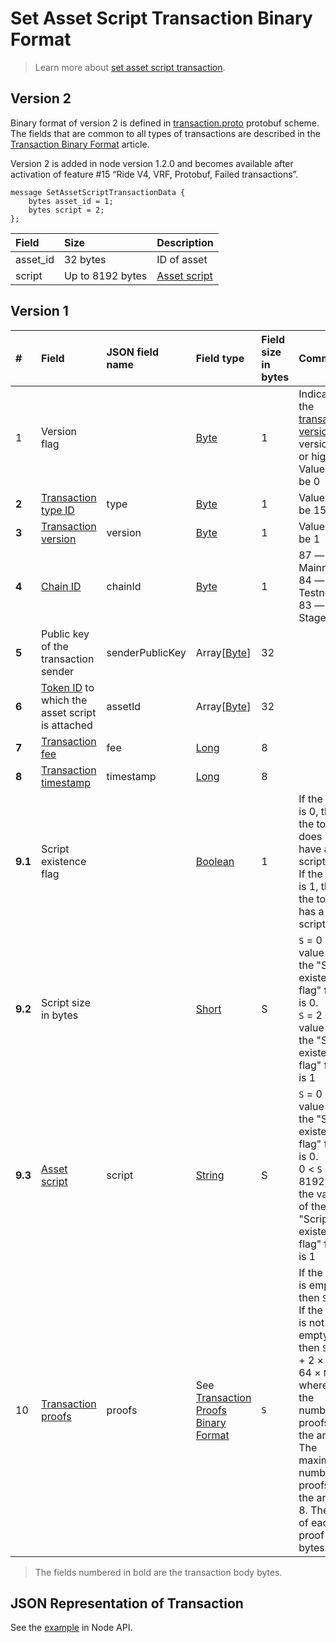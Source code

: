 # Set Asset Script Transaction Binary Format

> Learn more about [set asset script transaction](/en/blockchain/transaction-type/set-asset-script-transaction).

## Version 2

Binary format of version 2 is defined in [transaction.proto](https://github.com/wavesplatform/protobuf-schemas/blob/master/proto/waves/transaction.proto) protobuf scheme. The fields that are common to all types of transactions are described in the [Transaction Binary Format](/en/blockchain/binary-format/transaction-binary-format/) article.

Version 2 is added in node version 1.2.0 and becomes available after activation of feature #15 “Ride V4, VRF, Protobuf, Failed transactions”.

```
message SetAssetScriptTransactionData {
    bytes asset_id = 1;
    bytes script = 2;
};
```

| Field | Size | Description |
| :--- | :--- | :--- |
| asset_id | 32 bytes | ID of asset |
| script | Up to 8192 bytes | [Asset script](/en/ride/script/script-types/asset-script) |

## Version 1

| # | Field | JSON field name | Field type | Field size in bytes | Comment |
| :--- | :--- | :--- | :--- | :--- | :--- |
| 1 | Version flag | | [Byte](/en/blockchain/blockchain/blockchain-data-types) | 1 | Indicates the [transaction version](/en/blockchain/transaction/transaction-version) is version 2 or higher.<br>Value must be 0 |
| **2** | [Transaction type ID](/en/blockchain/transaction-type/) | type | [Byte](/en/blockchain/blockchain/blockchain-data-types) | 1 | Value must be 15 |
| **3** | [Transaction version](/en/blockchain/transaction/transaction-version) | version | [Byte](/en/blockchain/blockchain/blockchain-data-types) | 1 | Value must be 1 |
| **4** | [Chain ID](/en/blockchain/blockchain-network/#chain-id) | chainId | [Byte](/en/blockchain/blockchain/blockchain-data-types) | 1 | 87 — for Mainnet<br>84 — for Testnet<br>83 — for Stagenet |
| **5** | Public key of the transaction sender  | senderPublicKey | Array[[Byte](/en/blockchain/blockchain/blockchain-data-types)] | 32 | |
| **6** | [Token ID](/en/blockchain/token/token-id) to which the asset script is attached | assetId | Array[[Byte](/en/blockchain/blockchain/blockchain-data-types)] | 32 | |
| **7** | [Transaction fee](/en/blockchain/transaction/transaction-fee) | fee | [Long](/en/blockchain/blockchain/blockchain-data-types) | 8 | |
| **8** | [Transaction timestamp](/en/blockchain/transaction/transaction-timestamp) | timestamp | [Long](/en/blockchain/blockchain/blockchain-data-types) | 8 | |
| **9.1** | Script existence flag | | [Boolean](/en/blockchain/blockchain/blockchain-data-types) | 1 | If the value is 0, then the token does not have a script.<br>If the value is 1, then the token has a script |
| **9.2** | Script size in bytes | | [Short](/en/blockchain/blockchain/blockchain-data-types) | S | `S` = 0 if the value of the "Script existence flag" field is 0.<br>`S` = 2 if the value of the "Script existence flag" field is 1 |
| **9.3** | [Asset script](/en/ride/script/script-types/asset-script) | script | [String](/en/blockchain/blockchain/blockchain-data-types) | S | `S` = 0 if the value of the "Script existence flag" field is 0.<br>0 &lt; `S` ≤ 8192, if the value of the "Script existence flag" field is 1 |
| 10 | [Transaction proofs](/en/blockchain/transaction/transaction-proof) | proofs | See [Transaction Proofs Binary Format](/en/blockchain/binary-format/transaction-proof-binary-format) | `S` | If the array is empty, then `S` = 3. <br>If the array is not empty, then `S` = 3 + 2 × `N` + 64 × `N`, where `N` is the number of proofs in the array.<br>The maximum number of proofs in the array is 8. The size of each proof is 64 bytes |

> The fields numbered in bold are the transaction body bytes.

## JSON Representation of Transaction

See the [example](https://nodes.wavesnodes.com/transactions/info/FwYSpmVDbWQ2BA5NCBZ9z5GSjY39PSyfNZzBayDiMA88) in Node API.
